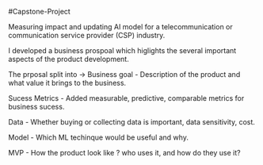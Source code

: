 #Capstone-Project

Measuring impact and updating AI model for a telecommunication or communication service provider (CSP) industry.

I developed a business prospoal which higlights the several important aspects of the product development.

The prposal split into -> 
Business goal - Description of the product and what value it brings to the business.

Sucess Metrics - Added measurable, predictive, comparable metrics for business sucess.

Data - Whether buying or collecting data is important, data sensitivity, cost.

Model - Which ML techinque would be useful and why.

MVP - How the product look like ? who uses it, and how do they use it? 

